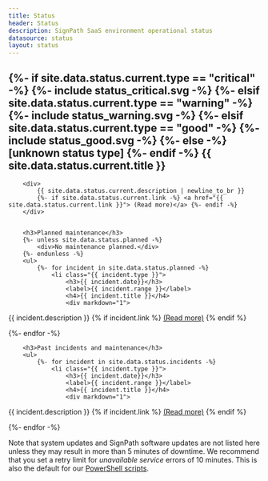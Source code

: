 ```yaml
---
title: Status
header: Status
description: SignPath SaaS environment operational status
datasource: status
layout: status
---
```


<section class="status-section">
	<div>
		<h2 class='{{ site.data.status.current.type }}'>
			{%- if site.data.status.current.type == "critical" -%}
				{%- include status_critical.svg -%}
			{%- elsif site.data.status.current.type == "warning" -%}
				{%- include status_warning.svg -%}
			{%- elsif site.data.status.current.type == "good" -%}
				{%- include status_good.svg -%}
			{%- else -%}
				[unknown status type]
			{%- endif -%}
			{{ site.data.status.current.title }}
		</h2>

		<div>
			{{ site.data.status.current.description | newline_to_br }}
			{%- if site.data.status.current.link -%} <a href="{{ site.data.status.current.link }}"> (Read more)</a> {%- endif -%}
		</div>


		<h3>Planned maintenance</h3>
		{%- unless site.data.status.planned -%}
			<div>No maintenance planned.</div>
		{%- endunless -%}
		<ul>
			{%- for incident in site.data.status.planned -%}
				<li class="{{ incident.type }}">
					<h3>{{ incident.date}}</h3>
					<label>{{ incident.range }}</label>
					<h4>{{ incident.title }}</h4>
					<div markdown="1">
					
{{ incident.description }}
{% if incident.link %} <a href="{{ incident.link }}"> (Read more)</a> {% endif %}
</div>
				</li>
			{%- endfor -%}
		</ul>

		<h3>Past incidents and maintenance</h3>
		<ul>
			{%- for incident in site.data.status.incidents -%}
				<li class="{{ incident.type }}">
					<h3>{{ incident.date}}</h3>
					<label>{{ incident.range }}</label>
					<h4>{{ incident.title }}</h4>
					<div markdown="1">

{{ incident.description }}
{% if incident.link %} <a href="{{ incident.link }}"> (Read more)</a> {% endif %}
</div>
				</li>
			{%- endfor -%}
		</ul>
		<p>
			Note that system updates and SignPath software updates are not listed here unless they may result in more than 5 minutes of downtime.
			We recommend that you set a retry limit for <i>unavailable service</i> errors of 10 minutes. This is also the default for our <a href="/documentation/build-system-integration#powershell">PowerShell scripts</a>.
		</p>
	</div>
</section>

